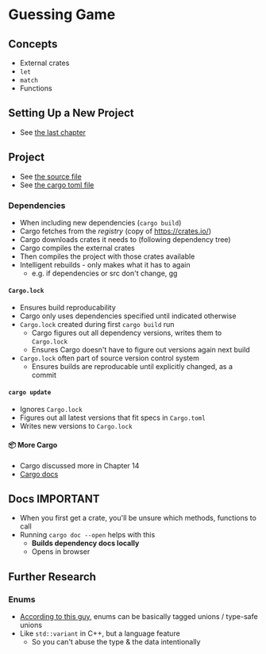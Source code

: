 # Guessing Game
## Concepts
- External crates
- `let`
- `match`
- Functions

## Setting Up a New Project
- See [the last chapter](../01-getting-started/01-getting-started.md)

## Project
- See [the source file](./guessing_game/src/main.rs)
- See [the cargo toml file](./guessing_game/Cargo.toml)

### Dependencies
- When including new dependencies (`cargo build`)
- Cargo fetches from the *registry* (copy of <https://crates.io/>)
- Cargo downloads crates it needs to (following dependency tree)
- Cargo compiles the external crates
- Then compiles the project with those crates available
- Intelligent rebuilds - only makes what it has to again
    - e.g. if dependencies or src don't change, gg

#### `Cargo.lock`
- Ensures build reproducability
- Cargo only uses dependencies specified until indicated otherwise
- `Cargo.lock` created during first `cargo build` run
  - Cargo figures out all dependency versions, writes them to `Cargo.lock`
  - Ensures Cargo doesn't have to figure out versions again next build
- `Cargo.lock` often part of source version control system
  - Ensures builds are reproducable until explicitly changed, as a commit

#### `cargo update`
- Ignores `Cargo.lock`
- Figures out all latest versions that fit specs in `Cargo.toml`
- Writes new versions to `Cargo.lock`

#### 📦️ More Cargo
- Cargo discussed more in Chapter 14
- [Cargo docs][cargo-docs]

## Docs **IMPORTANT**
- When you first get a crate, you'll be unsure which methods, functions to call
- Running `cargo doc --open` helps with this
  - **Builds dependency docs locally**
  - Opens in browser

## Further Research
### Enums
- [According to this guy][r-enum-variants], enums can be basically tagged unions / type-safe unions
- Like `std::variant` in C++, but a language feature
  - So you can't abuse the type & the data intentionally

<!--- Links -->
[cargo-docs]: https://doc.rust-lang.org/cargo/
[r-enum-variants]: https://www.reddit.com/r/rust/comments/11fi2cb/comment/jajimur/
